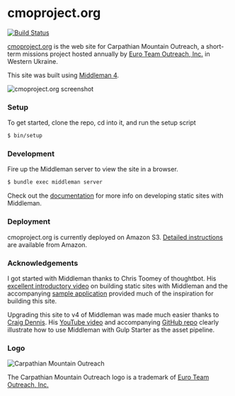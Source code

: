 # cmoproject.org

[![Build Status](https://travis-ci.org/joshukraine/cmoproject.org.svg?branch=master)](https://travis-ci.org/joshukraine/cmoproject.org)

[cmoproject.org](http://cmoproject.org/) is the web site for Carpathian Mountain Outreach, a short-term missions project hosted annually by [Euro Team Outreach, Inc.](http://www.euroteamoutreach.org/) in Western Ukraine.

This site was built using [Middleman 4](https://middlemanapp.com/).

![cmoproject.org screenshot](https://s3.amazonaws.com/images.cmoproject.org/cmoproject-screenshot.jpg)

### Setup

To get started, clone the repo, cd into it, and run the setup script

```sh
$ bin/setup
```

### Development

Fire up the Middleman server to view the site in a browser.

```sh
$ bundle exec middleman server
```

Check out the [documentation](https://middlemanapp.com/basics/install/) for more info on developing static sites with Middleman.

### Deployment

cmoproject.org is currently deployed on Amazon S3. [Detailed instructions](http://docs.aws.amazon.com/gettingstarted/latest/swh/website-hosting-intro.html) are available from Amazon.

### Acknowledgements

I got started with Middleman thanks to Chris Toomey of thoughtbot. His [excellent introductory video](https://upcase.com/videos/building-static-sites-with-middleman) on building static sites with Middleman and the accompanying [sample application](https://github.com/thoughtbot/upcase-middleman-sample) provided much of the inspiration for building this site.

Upgrading this site to v4 of Middleman was made much easier thanks to [Craig Dennis](https://twitter.com/craigmdennis). His [YouTube video](https://youtu.be/-io8EeB3GHI) and accompanying [GitHub repo](https://github.com/craigmdennis/middleman-gulp-starter) clearly illustrate how to use Middleman with Gulp Starter as the asset pipeline.

### Logo

![Carpathian Mountain Outreach](https://s3.amazonaws.com/images.cmoproject.org/cmo-logo.png)

The Carpathian Mountain Outreach logo is a trademark of [Euro Team Outreach, Inc.](http://www.euroteamoutreach.org/)

